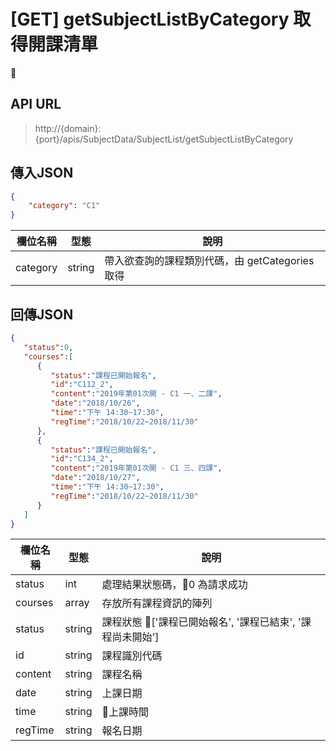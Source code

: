 # [GET] getSubjectListByCategory 取得開課清單

## API URL
> http://{domain}:{port}/apis/SubjectData/SubjectList/getSubjectListByCategory

## 傳入JSON
```json
{
    "category": "C1"
}
```
欄位名稱 | 型態 | 說明
-- | - | -
category | string | 帶入欲查詢的課程類別代碼，由 getCategories 取得

## 回傳JSON
```json
{  
   "status":0,
   "courses":[  
      {  
         "status":"課程已開始報名",
         "id":"C112_2",
         "content":"2019年第01次開 - C1 一、二課",
         "date":"2018/10/26",
         "time":"下午 14:30~17:30",
         "regTime":"2018/10/22~2018/11/30"
      },
      {  
         "status":"課程已開始報名",
         "id":"C134_2",
         "content":"2019年第01次開 - C1 三、四課",
         "date":"2018/10/27",
         "time":"下午 14:30~17:30",
         "regTime":"2018/10/22~2018/11/30"
      }
   ]
}
```

欄位名稱 | 型態 | 說明
-- | - | -
status | int | 處理結果狀態碼，0 為請求成功
courses | array | 存放所有課程資訊的陣列
status | string | 課程狀態 ['課程已開始報名', '課程已結束', '課程尚未開始']
id | string | 課程識別代碼
content | string | 課程名稱
date | string | 上課日期
time | string | 上課時間
regTime | string | 報名日期